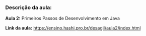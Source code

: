 ### Descrição da aula:

**Aula 2:** Primeiros Passos de Desenvolvimento em Java

**Link da aula:** https://ensino.hashi.pro.br/desagil/aula2/index.html
